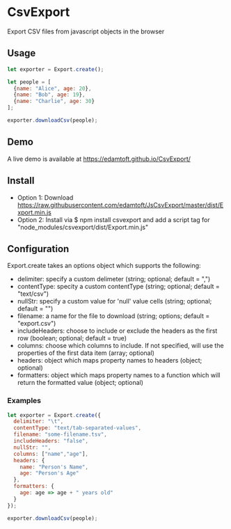 # CsvExport
Export CSV files from javascript objects in the browser

## Usage
```javascript
let exporter = Export.create();

let people = [
  {name: "Alice", age: 20},
  {name: "Bob", age: 19},
  {name: "Charlie", age: 30}
];

exporter.downloadCsv(people);

```

## Demo

A live demo is available at https://edamtoft.github.io/CsvExport/

## Install

* Option 1: Download https://raw.githubusercontent.com/edamtoft/JsCsvExport/master/dist/Export.min.js
* Option 2: Install via $ npm install csvexport and add a script tag for "node_modules/csvexport/dist/Export.min.js"

## Configuration
Export.create takes an options object which supports the following:

* delimiter: specify a custom delimeter (string; optional; default = ",")
* contentType: specity a custom contentType (string; optional; default = "text/csv")
* nullStr: specify a custom value for 'null' value cells (string; optional; default = "")
* filename: a name for the file to download (string; options; default = "export.csv")
* includeHeaders: choose to include or exclude the headers as the first row (boolean; optional; default = true) 
* columns: choose which columns to include. If not specified, will use the properties of the first data item (array; optional)
* headers: object which maps property names to headers (object; optional)
* formatters: object which maps property names to a function which will return the formatted value (object; optional)

### Examples
```javascript
let exporter = Export.create({
  delimiter: "\t",
  contentType: "text/tab-separated-values",
  filename: "some-filename.tsv",
  includeHeaders: "false",
  nullStr: "",
  columns: ["name","age"],
  headers: {
    name: "Person's Name",
    age: "Person's Age"
  },
  formatters: {
    age: age => age + " years old"
  }
});

exporter.downloadCsv(people);
```
